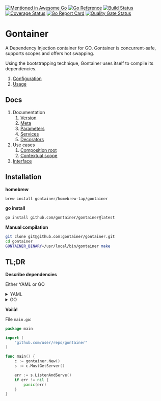 [![Mentioned in Awesome Go](https://awesome.re/mentioned-badge.svg)](https://github.com/avelino/awesome-go)
[![Go Reference](https://pkg.go.dev/badge/github.com/gontainer/gontainer.svg)](https://pkg.go.dev/github.com/gontainer/gontainer)
[![Build Status](https://github.com/gontainer/gontainer/actions/workflows/tests.yaml/badge.svg?branch=main)](https://github.com/gontainer/gontainer/actions?query=workflow%3ATests)
[![Coverage Status](https://coveralls.io/repos/github/gontainer/gontainer/badge.svg?branch=main)](https://coveralls.io/github/gontainer/gontainer?branch=main)
[![Go Report Card](https://goreportcard.com/badge/github.com/gontainer/gontainer)](https://goreportcard.com/report/github.com/gontainer/gontainer)
[![Quality Gate Status](https://sonarcloud.io/api/project_badges/measure?project=gontainer_gontainer&metric=alert_status)](https://sonarcloud.io/summary/new_code?id=gontainer_gontainer)

# Gontainer

A Dependency Injection container for GO. Gontainer is concurrent-safe, supports scopes and offers hot swapping.

Using the bootstrapping technique, Gontainer uses itself to compile its dependencies.
1. [Configuration](internal/gontainer)
2. [Usage](internal/cmd/runner_builder.go)

## Docs

1. Documentation
   1. [Version](docs/VERSION.md)
   2. [Meta](docs/META.md)
   3. [Parameters](docs/PARAMETERS.md)
   4. [Services](docs/SERVICES.md)
   5. [Decorators](docs/DECORATORS.md)
2. Use cases
   1. [Composition root](docs/COMPOSITION_ROOT.md)
   2. [Contextual scope](docs/CONTEXTUAL_SCOPE.md)
3. [Interface](docs/INTERFACE.md)

## Installation

**homebrew**

```bash
brew install gontainer/homebrew-tap/gontainer
```

**go install**

```bash
go install github.com/gontainer/gontainer@latest
```

**Manual compilation**

```bash
git clone git@github.com:gontainer/gontainer.git
cd gontainer
GONTAINER_BINARY=/usr/local/bin/gontainer make
```

## TL;DR

**Describe dependencies**

Either YAML or GO

<details>
  <summary>YAML</summary>

File `gontainer/gontainer.yaml`:

```yaml
meta:
  pkg: "gontainer"
  constructor: "New"
  imports:
     mypkg: "github.com/user/repo/pkg"

parameters:
  appPort: '%envInt("APP_PORT", 9090)%' # get the port from the ENV variable if it exists, otherwise, use the default one

services:
  endpointHelloWorld:
    constructor: "mypkg.NewHelloWorld"

  serveMux:
    constructor: '"net/http".NewServeMux'                       # serveMux := http.NewServerMux()
    calls:                                                      #
      - [ "Handle", [ "/hello-world", "@endpointHelloWorld" ] ] # serveMux.Handle("/hello-world", gontainer.Get("endpointHelloWorld"))

  server:
    getter: "GetServer"           # func (*gontainer) GetServer() (*http.Server, error) { ... }
    must_getter: true             # func (*gontainer) MustGetServer() *http.Server { ... }
    type: '*"net/http".Server'    # 
    value: '&"net/http".Server{}' # server := &http.Server{}
    fields:                       #
      Addr: ":%appPort%"          # server.Addr = ":" + gontainer.GetParam("appPort")
      Handler: "@serveMux"        # server.Handler = gontainer.Get("serverMux")
```

**Compile it**

```bash
gontainer build -i gontainer/gontainer.yaml -o gontainer/container.go

# it can read multiple configuration files, e.g.
# gontainer build -i gontainer/gontainer.yaml -i gontainer/dev/\*.yaml -o gontainer/container.go
```
</details>

<details>
<summary>GO</summary>

File `gontainer/gontainer.go`:

```go
package gontainer

import (
   "net/http"
   "os"

   "github.com/gontainer/gontainer-helpers/container"
   "github.com/gontainer/gontainer-helpers/copier"
   "github.com/user/repo/pkg"
)

type gontainer struct {
   *container.SuperContainer
}

func (g *gontainer) MustGetServer() (r *http.Server) {
   raw, err := g.Get("server")
   if err != nil {
      panic(err)
   }
   if err := copier.ConvertAndCopy(raw, &r); err != nil {
	   panic(err)
   }
   return
}

func New() *gontainer {
   sc := &gontainer{
      SuperContainer: container.NewSuperContainer(),
   }

   sc.OverrideParam("serverAddr", container.NewDependencyProvider(func() string {
      if v, ok := os.LookupEnv("APP_PORT"); ok {
         return ":" + v
      }
      return ":9090"
   }))

   endpointHelloWorld := container.NewService()
   endpointHelloWorld.SetConstructor(pkg.NewHelloWorld)
   sc.OverrideService("endpointHelloWorld", endpointHelloWorld)

   serveMux := container.NewService()
   serveMux.SetConstructor(http.NewServeMux)
   serveMux.AppendCall("Handle", container.NewDependencyService("endpointHelloWorld"))
   sc.OverrideService("serveMux", serveMux)

   server := container.NewService()
   server.SetConstructor(func() *http.Server {
      return &http.Server{}
   })
   server.SetField("Addr", container.NewDependencyProvider(func() (interface{}, error) {
      return sc.GetParam("serverAddr")
   }))
   server.SetField("Handler", container.NewDependencyService("serveMux"))
   sc.OverrideService("server", server)

   return sc
}
```
</details>

**Voilà!**

File `main.go`:

```go
package main

import (
	"github.com/user/repo/gontainer"
)

func main() {
	c := gontainer.New()
	s := c.MustGetServer()

	err := s.ListenAndServe()
	if err != nil {
		panic(err)
	}
}
```

